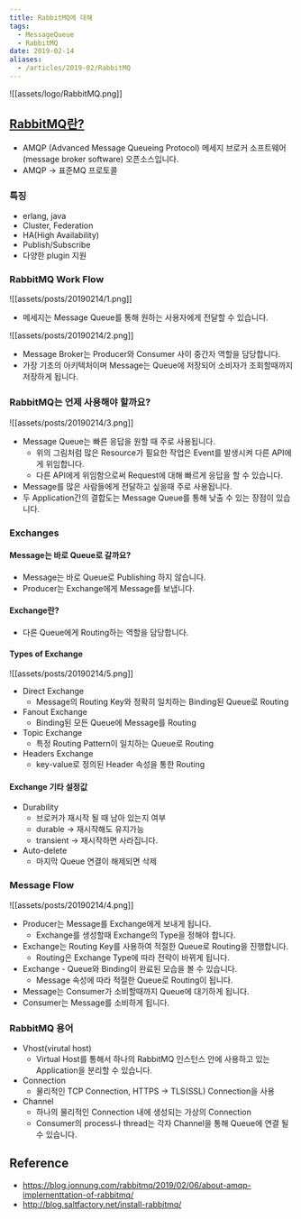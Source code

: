 ```yaml
---
title: RabbitMQ에 대해
tags:
  - MessageQueue
  - RabbitMQ
date: 2019-02-14
aliases: 
  - /articles/2019-02/RabbitMQ
---
```



![[assets/logo/RabbitMQ.png]]


## [RabbitMQ란?](http://www.rabbitmq.com/)
- AMQP (Advanced Message Queueing Protocol) 메세지 브로커 소프트웨어(message broker software) 오픈소스입니다.
- AMQP -> 표준MQ 프로토콜

### 특징
- erlang, java
- Cluster, Federation
- HA(High Availability)
- Publish/Subscribe
- 다양한 plugin 지원

### RabbitMQ Work Flow
![[assets/posts/20190214/1.png]]

- 메세지는 Message Queue를 통해 원하는 사용자에게 전달할 수 있습니다.

![[assets/posts/20190214/2.png]]

- Message Broker는 Producer와 Consumer 사이 중간자 역할을 담당합니다.
- 가장 기초의 아키텍처이며 Message는 Queue에 저장되어 소비자가 조회할때까지 저장하게 됩니다.

### RabbitMQ는 언제 사용해야 할까요?

![[assets/posts/20190214/3.png]]

- Message Queue는 빠른 응답을 원할 때 주로 사용됩니다.
    - 위의 그림처럼 많은 Resource가 필요한 작업은 Event를 발생시켜 다른 API에게 위임합니다.
    - 다른 API에게 위임함으로써 Request에 대해 빠르게 응답을 할 수 있습니다.
- Message를 많은 사람들에게 전달하고 싶을때 주로 사용됩니다.
- 두 Application간의 결합도는 Message Queue를 통해 낮출 수 있는 장점이 있습니다.


### Exchanges
#### Message는 바로 Queue로 갈까요?
- Message는 바로 Queue로 Publishing 하지 않습니다.
- Producer는 Exchange에게 Message를 보냅니다.

#### Exchange란?
- 다른 Queue에게 Routing하는 역할을 담당합니다.

#### Types of Exchange
![[assets/posts/20190214/5.png]]

- Direct Exchange
    - Message의 Routing Key와 정확히 일치하는 Binding된 Queue로 Routing
- Fanout Exchange
    - Binding된 모든 Queue에 Message를 Routing
- Topic Exchange
    - 특정 Routing Pattern이 일치하는 Queue로 Routing
- Headers Exchange
    -  key-value로 정의된 Header 속성을 통한 Routing

#### Exchange 기타 설정값
- Durability
    - 브로커가 재시작 될 때 남아 있는지 여부
    - durable -> 재시작해도 유지가능
    - transient -> 재시작하면 사라집니다.
- Auto-delete
    - 마지막 Queue 연결이 해제되면 삭제

### Message Flow
![[assets/posts/20190214/4.png]]

- Producer는 Message를 Exchange에게 보내게 됩니다.
    - Exchange를 생성할때 Exchange의 Type을 정해야 합니다.
- Exchange는 Routing Key를 사용하여 적절한 Queue로 Routing을 진행합니다.
    - Routing은 Exchange Type에 따라 전략이 바뀌게 됩니다.
- Exchange - Queue와 Binding이 완료된 모습을 볼 수 있습니다.
    - Message 속성에 따라 적절한 Queue로 Routing이 됩니다.
- Message는 Consumer가 소비할때까지 Queue에 대기하게 됩니다.
- Consumer는 Message를 소비하게 됩니다.

### RabbitMQ 용어
- Vhost(virutal host)
    - Virtual Host를 통해서 하나의 RabbitMQ 인스턴스 안에 사용하고 있는 Application을 분리할 수 있습니다.
- Connection
    - 물리적인 TCP Connection, HTTPS -> TLS(SSL) Connection을 사용
- Channel
    - 하나의 물리적인 Connection 내에 생성되는 가상의 Connection
    - Consumer의 process나 thread는 각자 Channel을 통해 Queue에 연결 될 수 있습니다.


## Reference
- <https://blog.jonnung.com/rabbitmq/2019/02/06/about-amqp-implementtation-of-rabbitmq/>
- <http://blog.saltfactory.net/install-rabbitmq/>
